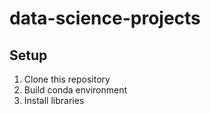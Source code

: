 # data-science-projects

## Setup

1. Clone this repository
2. Build conda environment
3. Install libraries
